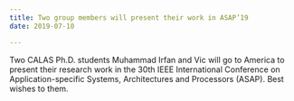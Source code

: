 ```yaml
---
title: Two group members will present their work in ASAP’19
date: 2019-07-10

---
```


<!--more-->
Two CALAS Ph.D. students Muhammad Irfan and Vic will go to America to present their research work in the 30th IEEE International Conference on Application-specific Systems, Architectures and Processors (ASAP). Best wishes to them.